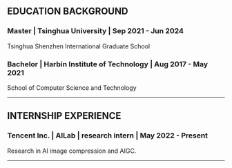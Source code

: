 ## EDUCATION BACKGROUND

### **Master**  \| Tsinghua University \| Sep 2021 - Jun 2024
 
Tsinghua Shenzhen International Graduate School 


### **Bachelor** \| Harbin Institute of Technology \| Aug 2017 - May 2021
 
School of Computer Science and Technology
 
---


## INTERNSHIP EXPERIENCE

### Tencent Inc. | AILab | research intern | May 2022 - Present

Research in AI image compression and AIGC.


---






